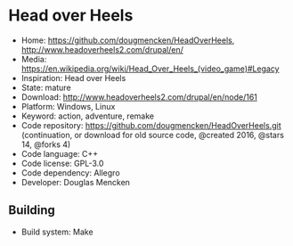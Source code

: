 # Head over Heels

- Home: https://github.com/dougmencken/HeadOverHeels, http://www.headoverheels2.com/drupal/en/
- Media: https://en.wikipedia.org/wiki/Head_Over_Heels_(video_game)#Legacy
- Inspiration: Head over Heels
- State: mature
- Download: http://www.headoverheels2.com/drupal/en/node/161
- Platform: Windows, Linux
- Keyword: action, adventure, remake
- Code repository: https://github.com/dougmencken/HeadOverHeels.git (continuation, or download for old source code, @created 2016, @stars 14, @forks 4)
- Code language: C++
- Code license: GPL-3.0
- Code dependency: Allegro
- Developer: Douglas Mencken

## Building

- Build system: Make
